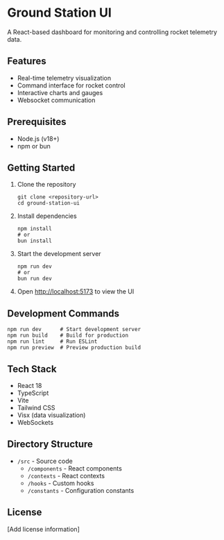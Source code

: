 # Ground Station UI

A React-based dashboard for monitoring and controlling rocket telemetry data.

## Features

- Real-time telemetry visualization
- Command interface for rocket control
- Interactive charts and gauges
- Websocket communication

## Prerequisites

- Node.js (v18+)
- npm or bun

## Getting Started

1. Clone the repository
   ```
   git clone <repository-url>
   cd ground-station-ui
   ```

2. Install dependencies
   ```
   npm install
   # or
   bun install
   ```

3. Start the development server
   ```
   npm run dev
   # or
   bun run dev
   ```

4. Open [http://localhost:5173](http://localhost:5173) to view the UI

## Development Commands

```
npm run dev      # Start development server
npm run build    # Build for production
npm run lint     # Run ESLint
npm run preview  # Preview production build
```

## Tech Stack

- React 18
- TypeScript
- Vite
- Tailwind CSS
- Visx (data visualization)
- WebSockets

## Directory Structure

- `/src` - Source code
  - `/components` - React components
  - `/contexts` - React contexts
  - `/hooks` - Custom hooks
  - `/constants` - Configuration constants

## License

[Add license information]
